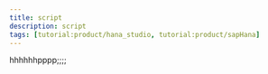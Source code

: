 ```yaml
---
title: script
description: script
tags: [tutorial:product/hana_studio, tutorial:product/sapHana]
---
```

hhhhhhpppp;;;;

<script color=red></script>

